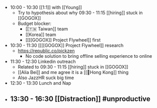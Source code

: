 - 10:00 - 10:30 [[1:1]] with [[Young]]
    - Try to hypothesis about why 09:30 - 11:15 [[hiring]] stuck in [[GOGOX]]
    - Budget blocker:
        - [[🇹🇼 Taiwan]] team
        - [[Korea]] team
        - [[[[GOGOX]] Project Flywheel]] first
- 10:30 - 11:30 [[[[GOGOX]] Project Flywheel]] research
    - https://republic.co/pickzen
        - No code solution to bring offline selling experience to online
- 11:30 - 12:30 Linkedin outreach
    - Related to 09:30 - 11:15 [[hiring]] stuck in [[GOGOX]]
    - [[Alia Bei]] and me agree it is a [[🏴Hong Kong]] thing
    - Also JazzHR suck big time
- 12:30 - 13:30 Lunch and Nap
- 13:30 - 16:30 [[Distraction]] #unproductive
    - 
